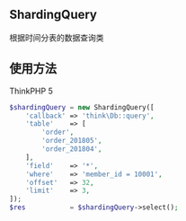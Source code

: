 ## ShardingQuery

根据时间分表的数据查询类

## 使用方法

ThinkPHP 5

```php
$shardingQuery = new ShardingQuery([
    'callback' => 'think\Db::query',
    'table'    => [
        'order',
        'order_201805',
        'order_201804',
    ],
    'field'    => '*',
    'where'    => 'member_id = 10001',
    'offset'   => 32,
    'limit'    => 3,
]);
$res           = $shardingQuery->select();
```
